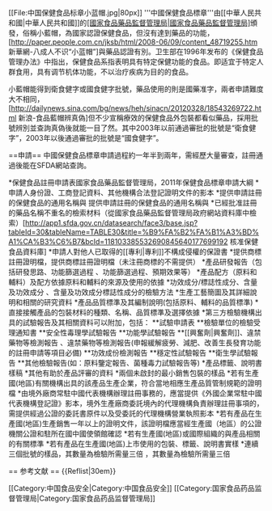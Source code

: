 [[File:中国保健食品标章小蓝帽.jpg|80px]]
'''中國保健食品標章'''由[[中華人民共和國|中華人民共和國]]的[[國家食品藥品監督管理局|國家食品藥品監督管理局]]([[SFDA|SFDA]])頒發，俗稱小藍帽，為國家認證保健食品，但沒有達到藥品的功能，<ref>[http://paper.people.com.cn/jksb/html/2008-06/09/content_48719255.htm 新華網-八成人不识“小蓝帽”]</ref>與藥品認證有別。卫生部在1996年发布的《保健食品管理办法》中指出，保健食品系指表明具有特定保健功能的食品。即适宜于特定人群食用，具有调节机体功能，不以治疗疾病为目的的食品。

小藍帽能得到衛食健字或國食健字批號，藥品使用的則是國藥准字，兩者申請難度大不相同，<ref>[http://dailynews.sina.com/bg/news/heh/sinacn/20120328/18543269722.html 新浪-食品藍帽辨真偽]</ref>但不少宣稱療效的保健食品外包裝都看似藥品，採用批號辨別並查詢真偽後就能一目了然。其中2003年以前通過審批的批號是“衛食健字”，2003年以後通過審批的批號是“國食健字”。

==申請==
中國保健食品標章申請過程約一年半到兩年，需經歷大量審查，註冊通過後能在SFDA網站查詢。

*保健食品註冊申請表<ref>國家食品藥品監督管理局，2011年保健食品標章申請大綱</ref>
*申請人身份證、工商登記資料、其他機構合法登記證明文件的影本
*提供申請註冊的保健食品的通用名稱與 提供申請註冊的保健食品的通用名稱與
*已經批准註冊的藥品名稱不重名的檢索材料（從國家食品藥品監督管理局政府網站資料庫中檢索）<ref>[http://app1.sfda.gov.cn/datasearch/face3/base.jsp?tableId=30&tableName=TABLE30&title=%B9%FA%B2%FA%B1%A3%BD%A1%CA%B3%C6%B7&bcId=118103385532690845640177699192 核准保健食品資料庫]</ref>
*申請人對他人已取得的[[專利|專利]]不構成侵權的保證書
*提供商標註冊證明檔，提供商標註冊證明檔（未注冊商標的不需提供）
*產品研發報告（包括研發思路、功能篩選過程 、功能篩選過程、預期效果等）
*產品配方（原料和輔料）及配方依據原料和輔料的來源及使用的依據
*功效成分/標誌性成分、含量及功效成分 、含量及功效成分標誌性成分的檢驗方法
*生產工藝簡圖及其詳細說明和相關的研究資料
*產品品質標準及其編制說明(包括原料、輔料的品質標準)
*直接接觸產品的包裝材料的種類、名稱、品質標準及選擇依據
*第三方檢驗機構出具的試驗報告及其相關資料可以附加，包括：
**試驗申請表
**檢驗單位的檢驗受理通知書
**安全性毒理學試驗報告
**功能學試驗報告
**[[興奮劑|興奮劑]]、違禁藥物等檢測報告 、違禁藥物等檢測報告(申報緩解疲勞、減肥、改善生長發育功能的註冊申請等項目必備)
**功效成份檢測報告
**穩定性試驗報告
**衛生學試驗報告
**其他檢驗報告(如：原料鑒定報告、菌種毒力試驗報告等)
*產品標籤、說明書樣稿
*其他有助於產品評審的資料
*兩個未啟封的最小銷售包裝的樣品
*若有生產國(地區)有關機構出具的該產品生產企業，符合當地相應生產品質管制規範的證明檔
*由境外廠商常駐中國代表機構辦理註冊事務的，應當提供《外國企業常駐中國代表機構登記證》影本，境外生產廠商委託境內的代理機構負責辦理註冊事項的，需提供經過公證的委託書原件以及受委託的代理機構營業執照影本
*若有產品在生產國(地區)生產銷售一年以上的證明文件，該證明檔應當經生產國（地區）的公證機關公證和駐所在國中國使領館確認
*若有生產國(地區)或國際組織的與產品相關的有關標準
*若有產品在生產國(地區)上市使用的包裝、標籤、說明書實樣
*連續三個批號的樣品，其數量為檢驗所需量三倍 ，其數量為檢驗所需量三倍

== 参考文献 ==
{{Reflist|30em}}

[[Category:中国食品安全|Category:中国食品安全]]
[[Category:国家食品药品监督管理局|Category:国家食品药品监督管理局]]